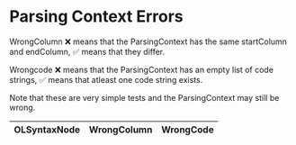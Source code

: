 # Parsing Context Errors

WrongColumn :x: means that the ParsingContext has the same startColumn and endColumn, :white_check_mark: means that they differ.

Wrongcode :x: means that the ParsingContext has an empty list of code strings, :white_check_mark: means that atleast one code string exists.

Note that these are very simple tests and the ParsingContext may still be wrong.

| OLSyntaxNode | WrongColumn | WrongCode |
|--------------|-------------|-----------|
